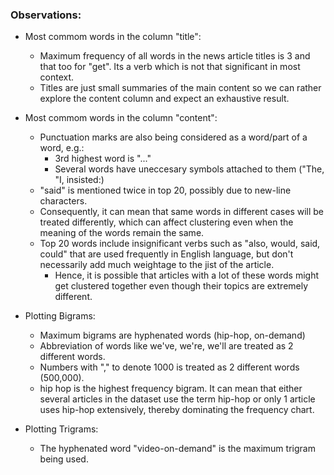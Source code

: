 ### Observations: 

- Most commom words in the column "title":
    - Maximum frequency of all words in the news article titles is 3 and that too for "get". Its a verb which is not that significant in most context. 
    - Titles are just small summaries of the main content so we can rather explore the content column and expect an exhaustive result.

- Most commom words in the column "content":
    - Punctuation marks are also being considered as a word/part of a word, e.g.:
        - 3rd highest word is "..."
        - Several words have uneccesary symbols attached to them ("The, "I, insisted:)
    - "said" is mentioned twice in top 20, possibly due to new-line characters. 
    - Consequently, it can mean that same words in different cases will be treated differently, which can affect clustering even when the meaning of the words remain the same.
    - Top 20 words include insignificant verbs such as "also, would, said, could" that are used frequently in English language, but don't necessarily add much weightage to the jist of the article.
        - Hence, it is possible that articles with a lot of these words might get clustered together even though their topics are extremely different.
        
- Plotting Bigrams:
    - Maximum bigrams are hyphenated words (hip-hop, on-demand)
    - Abbreviation of words like we've, we're, we'll are treated as 2 different words.
    - Numbers with "," to denote 1000 is treated as 2 different words (500,000).
    - hip hop is the highest frequency bigram. It can mean that either several articles in the dataset use the term hip-hop or only 1 article uses hip-hop extensively, thereby dominating the frequency chart.
    
- Plotting Trigrams:
    - The hyphenated word "video-on-demand" is the maximum trigram being used. 